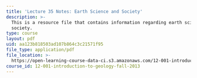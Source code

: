 ```yaml
---
title: 'Lecture 35 Notes: Earth Science and Society'
description: >-
  This is a resource file that contains information regarding earth science and
  society.
type: course
layout: pdf
uid: aa123b818503ad107b864c3c21571f95
file_type: application/pdf
file_location: >-
  https://open-learning-course-data-ci.s3.amazonaws.com/12-001-introduction-to-geology-fall-2013/aa123b818503ad107b864c3c21571f95_MIT12_001F13_Lec35Notes.pdf
course_id: 12-001-introduction-to-geology-fall-2013
---
```

